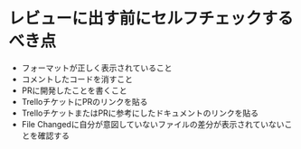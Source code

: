 # レビューに出す前にセルフチェックするべき点
- フォーマットが正しく表示されていること
- コメントしたコードを消すこと
- PRに開発したことを書くこと
- TrelloチケットにPRのリンクを貼る
- TrelloチケットまたはPRに参考にしたドキュメントのリンクを貼る
- File Changedに自分が意図していないファイルの差分が表示されていないことを確認する
